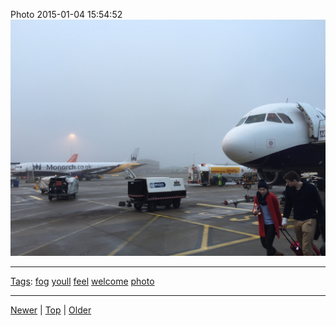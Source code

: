 <!--
title: Photo 2015-01-04 15
date: 2020-06-28T14:55:35.474Z
tags: fog, youll, feel, welcome, photo
-->








Photo 2015-01-04 15:54:52
![](107115998382-0.jpg)

<!--BOTTOM-POST-NAVIGATION-->
---

[Tags](tags.md): [fog](tag-fog.md) [youll](tag-youll.md) [feel](tag-feel.md) [welcome](tag-welcome.md) [photo](tag-photo.md)

---

[Newer](106401231572.md) | [Top](index.md) | [Older](109103659607.md)